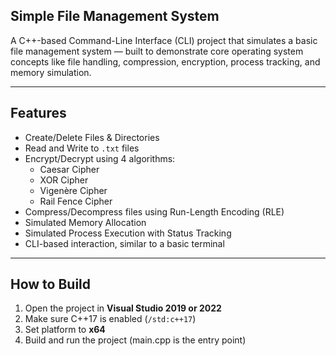 ## Simple File Management System

A C++-based Command-Line Interface (CLI) project that simulates a basic file management system — built to demonstrate core operating system concepts like file handling, compression, encryption, process tracking, and memory simulation.

---

## Features

- Create/Delete Files & Directories
- Read and Write to `.txt` files
- Encrypt/Decrypt using 4 algorithms:
  - Caesar Cipher
  - XOR Cipher
  - Vigenère Cipher
  - Rail Fence Cipher
- Compress/Decompress files using Run-Length Encoding (RLE)
- Simulated Memory Allocation
- Simulated Process Execution with Status Tracking
- CLI-based interaction, similar to a basic terminal

---

## How to Build

1. Open the project in **Visual Studio 2019 or 2022**
2. Make sure C++17 is enabled (`/std:c++17`)
3. Set platform to **x64**
4. Build and run the project (main.cpp is the entry point)



